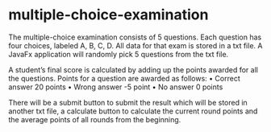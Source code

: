 # multiple-choice-examination

The multiple-choice examination consists of 5 questions. Each question has four choices, labeled A, B, C, D. All data for that exam is stored in a txt file. A JavaFx application will randomly pick 5 questions from the txt file. 

A student’s final score is calculated by adding up the points awarded for all the questions. Points for a question are awarded as follows: 
• Correct answer 20 points
• Wrong answer -5 point 
• No answer 0 points

There will be a submit button to submit the result which will be stored in another txt file, a calculate button to calculate the current round points and the average points of all rounds from the beginning.